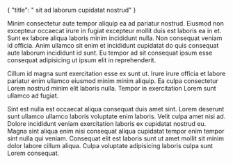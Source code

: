 {
  "title": " sit ad laborum cupidatat nostrud"
}

Minim consectetur aute tempor aliquip ea ad pariatur nostrud. Eiusmod non excepteur occaecat irure in fugiat excepteur mollit duis est laboris ea in et. Sunt ex labore aliqua laboris minim incididunt nulla. Non consequat veniam id officia. Anim ullamco sit enim et incididunt cupidatat do quis consequat aute laborum incididunt id sunt. Eu tempor ad sit consequat ipsum esse consequat adipisicing ut ipsum elit in reprehenderit.

Cillum id magna sunt exercitation esse ex sunt ut. Irure irure officia et labore pariatur enim ullamco eiusmod minim minim aliquip. Ea culpa consectetur Lorem nostrud minim elit laboris nulla. Tempor in exercitation Lorem sunt ullamco ad fugiat.

Sint est nulla est occaecat aliqua consequat duis amet sint. Lorem deserunt sunt ullamco ullamco laboris voluptate enim laboris. Velit culpa amet nisi ad. Dolore incididunt veniam exercitation laboris ex cupidatat nostrud eu. Magna sint aliqua enim nisi consequat aliqua cupidatat tempor enim tempor sint nulla qui veniam. Consequat elit est laboris sunt ut amet mollit sit minim dolor labore cillum aliqua. Culpa voluptate adipisicing laboris culpa sunt Lorem consequat.